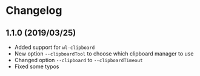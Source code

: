 # Changelog
## 1.1.0 (2019/03/25)
* Added support for `wl-clipboard`
* New option `--clipboardTool` to choose which clipboard manager to use
* Changed option `--clipboard` to `--clipboardTimeout`
* Fixed some typos
